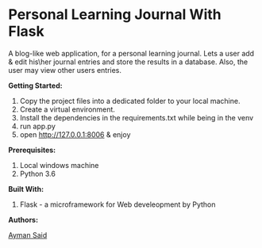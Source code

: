 # Personal Learning Journal With Flask
A blog-like web application, for a personal learning journal.
Lets a user add & edit his\her journal entries and store the results in a database.
Also, the user may view other users entries.

**Getting Started:**
1. Copy the project files into a dedicated folder to your local machine.
2. Create a virtual environment.
2. Install the dependencies in the requirements.txt while being in the venv
3. run app.py
4. open http://127.0.0.1:8006 & enjoy

**Prerequisites:**
1. Local windows machine
2. Python 3.6

**Built With:**
1. Flask - a microframework for Web develeopment by Python

**Authors:**

[Ayman Said](https://www.linkedin.com/in/ayman-said-96819726) 
